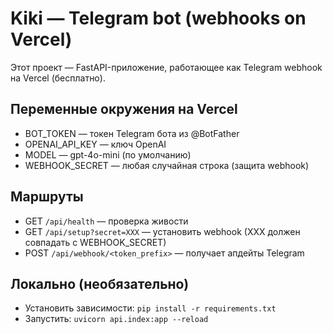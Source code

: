 # Kiki — Telegram bot (webhooks on Vercel)

Этот проект — FastAPI-приложение, работающее как Telegram webhook на Vercel (бесплатно).

## Переменные окружения на Vercel
- BOT_TOKEN — токен Telegram бота из @BotFather
- OPENAI_API_KEY — ключ OpenAI
- MODEL — gpt-4o-mini (по умолчанию)
- WEBHOOK_SECRET — любая случайная строка (защита webhook)

## Маршруты
- GET `/api/health` — проверка живости
- GET `/api/setup?secret=XXX` — установить webhook (XXX должен совпадать с WEBHOOK_SECRET)
- POST `/api/webhook/<token_prefix>` — получает апдейты Telegram

## Локально (необязательно)
- Установить зависимости: `pip install -r requirements.txt`
- Запустить: `uvicorn api.index:app --reload`
